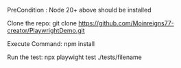 PreCondition :
Node 20+ above should be installed

Clone the repo:
git clone https://github.com/Moinreigns77-creator/PlaywrightDemo.git

Execute Command:
npm install

Run the test:
npx playwight test ./tests/filename

